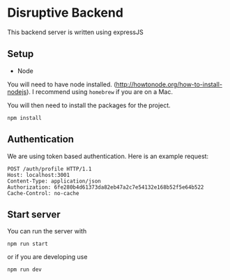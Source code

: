 # Disruptive Backend

This backend server is written using expressJS

## Setup

- Node

You will need to have node installed. (http://howtonode.org/how-to-install-nodejs). I recommend using `homebrew` if you are on a Mac.

You will then need to install the packages for the project.

```
npm install
```

## Authentication

We are using token based authentication. Here is an example request:

```HTTP
POST /auth/profile HTTP/1.1
Host: localhost:3001
Content-Type: application/json
Authorization: 6fe280b4d61373da82eb47a2c7e54132e168b52f5e64b522
Cache-Control: no-cache

```

## Start server

You can run the server with

```
npm run start
```

or if you are developing use

```
npm run dev
```
